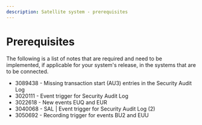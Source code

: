 ```yaml
---
description: Satellite system - prerequisites
---
```


# Prerequisites

The following is a list of notes that are required and need to be implemented, if applicable for your system's release, in the systems that are to be connected.&#x20;

* 3089438 - Missing transaction start (AU3) entries in the Security Audit Log
* 3020111 - Event trigger for Security Audit Log
* 3022618 - New events EUQ and EUR
* 3040068 - SAL | Event trigger for Security Audit Log (2)
* 3050692 - Recording trigger for events BU2 and EUU
